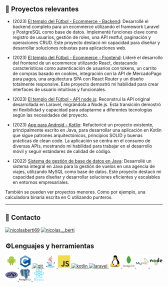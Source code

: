 
## 🔗 Proyectos relevantes

- (2023) [El templo del Fútbol - Ecommerce - Backend](https://github.com/iaw-2023/DeGiusti-Berti-laravel): Desarrollé el backend completo para un ecommerce utilizando el framework Laravel y PostgreSQL como base de datos. Implementé funciones clave como registro de usuarios, gestión de roles, una API restful, paginación y operaciones CRUD. Este proyecto destacó mi capacidad para diseñar y desarrollar soluciones robustas para aplicaciones web.

- (2023) [El templo del Fútbol - Ecommerce - Frontend](https://github.com/iaw-2023/degiusti-berti-react): Lideré el desarrollo del frontend de un ecommerce utilizando React, destacando características como autenticación de usuarios con tokens, un carrito de compras basado en cookies, integración con la API de MercadoPago para pagos, una arquitectura SPA con React Router y un diseño totalmente responsive. Este proyecto demostró mi habilidad para crear interfaces de usuario intuitivas y funcionales.

- (2023) [El templo del Fútbol - API node.js](https://github.com/iaw-2023/de-giusti-berti-api-nodejs): Reconstruí la API original desarrollada en Laravel, migrándola a Node.js. Esta transición demostró mi flexibilidad y capacidad para adaptarme a diferentes tecnologías según las necesidades del proyecto.

- (2023) [App para Android - Kotlin](https://github.com/nicolasberti/Kotlin-App-Android): Refactoricé un proyecto existente, principalmente escrito en Java, para desarrollar una aplicación en Kotlin que sigue patrones arquitectónicos, principios SOLID y buenas prácticas de clean code. La aplicación se centra en el consumo de diversas APIs, mostrando mi habilidad para trabajar en el desarrollo móvil y seguir estándares de calidad de código.

- (2022) [Sistema de gestión de base de datos en Java](https://github.com/nicolasberti/GestionDeVuelos-MySQL-Java): Desarrollé un sistema integral en Java para la gestión de vuelos en una agencia de viajes, utilizando MySQL como base de datos. Este proyecto destacó mi capacidad para diseñar y desarrollar soluciones eficientes y escalables en entornos empresariales.

También se pueden ver proyectos menores. Como por ejemplo, una calculadora binaria escrita en C utilizando punteros.

<hr>

## 📱 Contacto
<p align="left">
<a href="https://linkedin.com/in/nicolasberti69" target="blank"><img align="center" src="https://raw.githubusercontent.com/rahuldkjain/github-profile-readme-generator/master/src/images/icons/Social/linked-in-alt.svg" alt="nicolasberti69" height="30" width="40" /></a>
<a href="https://instagram.com/nicolas._.berti" target="blank"><img align="center" src="https://raw.githubusercontent.com/rahuldkjain/github-profile-readme-generator/master/src/images/icons/Social/instagram.svg" alt="nicolas._.berti" height="30" width="40" /></a>
</p>

## ⚙️Lenguajes y herramientas
<p align="left"> <a href="https://developer.android.com" target="_blank" rel="noreferrer"> <img src="https://raw.githubusercontent.com/devicons/devicon/master/icons/android/android-original-wordmark.svg" alt="android" width="40" height="40"/> </a> <a href="https://www.cprogramming.com/" target="_blank" rel="noreferrer"> <img src="https://raw.githubusercontent.com/devicons/devicon/master/icons/c/c-original.svg" alt="c" width="40" height="40"/> </a> <a href="https://git-scm.com/" target="_blank" rel="noreferrer"> <img src="https://www.vectorlogo.zone/logos/git-scm/git-scm-icon.svg" alt="git" width="40" height="40"/> </a> <a href="https://www.java.com" target="_blank" rel="noreferrer"> <img src="https://raw.githubusercontent.com/devicons/devicon/master/icons/java/java-original.svg" alt="java" width="40" height="40"/> </a> <a href="https://developer.mozilla.org/en-US/docs/Web/JavaScript" target="_blank" rel="noreferrer"> <img src="https://raw.githubusercontent.com/devicons/devicon/master/icons/javascript/javascript-original.svg" alt="javascript" width="40" height="40"/> </a> <a href="https://kotlinlang.org" target="_blank" rel="noreferrer"> <img src="https://www.vectorlogo.zone/logos/kotlinlang/kotlinlang-icon.svg" alt="kotlin" width="40" height="40"/> </a> <a href="https://laravel.com/" target="_blank" rel="noreferrer"> <img src="https://static-00.iconduck.com/assets.00/laravel-icon-1990x2048-xawylrh0.png" alt="laravel" width="40" height="40"/> </a> <a href="https://www.linux.org/" target="_blank" rel="noreferrer"> <img src="https://raw.githubusercontent.com/devicons/devicon/master/icons/linux/linux-original.svg" alt="linux" width="40" height="40"/> </a> <a href="https://www.mongodb.com/" target="_blank" rel="noreferrer"> <img src="https://raw.githubusercontent.com/devicons/devicon/master/icons/mongodb/mongodb-original-wordmark.svg" alt="mongodb" width="40" height="40"/> </a> <a href="https://www.mysql.com/" target="_blank" rel="noreferrer"> <img src="https://raw.githubusercontent.com/devicons/devicon/master/icons/mysql/mysql-original-wordmark.svg" alt="mysql" width="40" height="40"/> </a> <a href="https://nodejs.org" target="_blank" rel="noreferrer"> <img src="https://raw.githubusercontent.com/devicons/devicon/master/icons/nodejs/nodejs-original-wordmark.svg" alt="nodejs" width="40" height="40"/> </a> <a href="https://www.php.net" target="_blank" rel="noreferrer"> <img src="https://raw.githubusercontent.com/devicons/devicon/master/icons/php/php-original.svg" alt="php" width="40" height="40"/> </a> <a href="https://www.postgresql.org" target="_blank" rel="noreferrer"> <img src="https://raw.githubusercontent.com/devicons/devicon/master/icons/postgresql/postgresql-original-wordmark.svg" alt="postgresql" width="40" height="40"/> </a> <a href="https://reactjs.org/" target="_blank" rel="noreferrer"> <img src="https://raw.githubusercontent.com/devicons/devicon/master/icons/react/react-original-wordmark.svg" alt="react" width="40" height="40"/> </a> </p>
